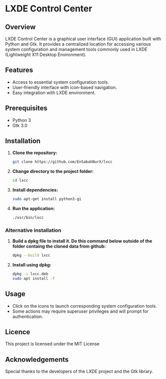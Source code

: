 # LXDE Control Center

## Overview

LXDE Control Center is a graphical user interface (GUI) application built with Python and Gtk. It provides a centralized location for accessing various system configuration and management tools commonly used in LXDE (Lightweight X11 Desktop Environment).

## Features

- Access to essential system configuration tools.
- User-friendly interface with icon-based navigation.
- Easy integration with LXDE environment.

## Prerequisites

- Python 3
- Gtk 3.0

## Installation

1. **Clone the repository:**

   ```bash
   git clone https://github.com/EnSabahNurX/lxcc

2. **Change directory to the project folder:**

   ```bash
   cd lxcc
3. **Install dependencies:**
   ```bash
   sudo apt-get install python3-gi
4. **Run the application:**

   ```bash
   ./usr/bin/lxcc
### Alternative installation
1. **Build a dpkg file to install it. Do this command below outside of the folder containg the cloned data from github:**
   ```bash
   dpkg --build lxcc
1. **Install using dpkg:**
   ```bash
   dpkg -i lxcc.deb
   sudo apt install -f
## Usage
- Click on the icons to launch corresponding system configuration tools.
- Some actions may require superuser privileges and will prompt for authentication.
## Licence
This project is licensed under the MIT License
## Acknowledgements
Special thanks to the developers of the LXDE project and the Gtk library.